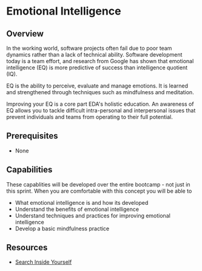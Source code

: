 # Emotional Intelligence

## Overview
In the working world, software projects often fail due to poor team dynamics rather than a lack of technical ability. Software development today is a team effort, and research from Google has shown that emotional intelligence (EQ) is more predictive of success than intelligence quotient (IQ).

EQ is the ability to perceive, evaluate and manage emotions. It is learned and strengthened through techniques such as mindfulness and meditation. 

Improving your EQ is a core part EDA's holistic education. An awareness of EQ allows you to tackle difficult intra-personal and interpersonal issues that prevent individuals and teams from operating to their full potential. 

## Prerequisites
- None

## Capabilities
These capablities will be developed over the entire bootcamp - not just in this sprint.
When you are comfortable with this concept you will be able to
- What emotional intelligence is and how its developed
- Understand the benefits of emotional intelligence
- Understand techniques and practices for improving emotional intelligence
- Develop a basic mindfulness practice

## Resources
- [Search Inside Yourself](/resources/nt-search-inside-yourself-TEXT-VIDEO)
